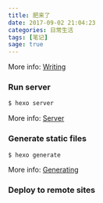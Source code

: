 ```yaml
---
title: 肥来了
date: 2017-09-02 21:04:23
categories: 日常生活
tags: [笔记]
sage: true
---
```

More info: [Writing](https://hexo.io/docs/writing.html)

<!-- more -->

### Run server

``` bash
$ hexo server
```

More info: [Server](https://hexo.io/docs/server.html)

### Generate static files

``` bash
$ hexo generate
```

More info: [Generating](https://hexo.io/docs/generating.html)

### Deploy to remote sites